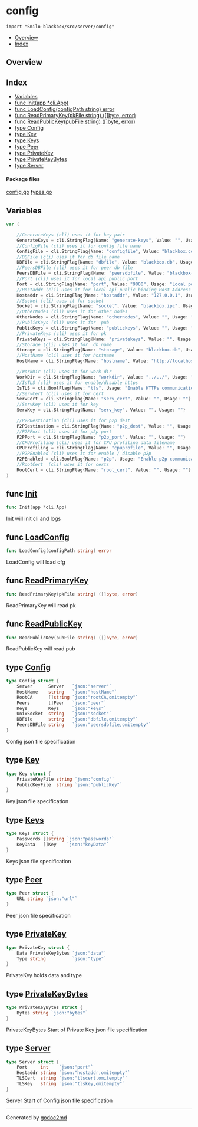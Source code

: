 

# config
`import "Smilo-blackbox/src/server/config"`

* [Overview](#pkg-overview)
* [Index](#pkg-index)

## <a name="pkg-overview">Overview</a>



## <a name="pkg-index">Index</a>
* [Variables](#pkg-variables)
* [func Init(app *cli.App)](#Init)
* [func LoadConfig(configPath string) error](#LoadConfig)
* [func ReadPrimaryKey(pkFile string) ([]byte, error)](#ReadPrimaryKey)
* [func ReadPublicKey(pubFile string) ([]byte, error)](#ReadPublicKey)
* [type Config](#Config)
* [type Key](#Key)
* [type Keys](#Keys)
* [type Peer](#Peer)
* [type PrivateKey](#PrivateKey)
* [type PrivateKeyBytes](#PrivateKeyBytes)
* [type Server](#Server)


#### <a name="pkg-files">Package files</a>
[config.go](/src/Smilo-blackbox/src/server/config/config.go) [types.go](/src/Smilo-blackbox/src/server/config/types.go) 



## <a name="pkg-variables">Variables</a>
``` go
var (

    //GenerateKeys (cli) uses it for key pair
    GenerateKeys = cli.StringFlag{Name: "generate-keys", Value: "", Usage: "Generate a new keypair"}
    //ConfigFile (cli) uses it for config file name
    ConfigFile = cli.StringFlag{Name: "configfile", Value: "blackbox.conf", Usage: "Config file name"}
    //DBFile (cli) uses it for db file name
    DBFile = cli.StringFlag{Name: "dbfile", Value: "blackbox.db", Usage: "DB file name"}
    //PeersDBFile (cli) uses it for peer db file
    PeersDBFile = cli.StringFlag{Name: "peersdbfile", Value: "blackbox-peers.db", Usage: "Peers DB file name"}
    //Port (cli) uses it for local api public port
    Port = cli.StringFlag{Name: "port", Value: "9000", Usage: "Local port to the Public API"}
    //Hostaddr (cli) uses it for local api public binding Host Address
    Hostaddr = cli.StringFlag{Name: "hostaddr", Value: "127.0.0.1", Usage: "Local IP to bind the Public API"}
    //Socket (cli) uses it for socket
    Socket = cli.StringFlag{Name: "socket", Value: "blackbox.ipc", Usage: "IPC socket to the Private API"}
    //OtherNodes (cli) uses it for other nodes
    OtherNodes = cli.StringFlag{Name: "othernodes", Value: "", Usage: "\"Boot nodes\" to connect"}
    //PublicKeys (cli) uses it for  pub
    PublicKeys = cli.StringFlag{Name: "publickeys", Value: "", Usage: "Public keys"}
    //PrivateKeys (cli) uses it for pk
    PrivateKeys = cli.StringFlag{Name: "privatekeys", Value: "", Usage: "Private keys"}
    //Storage (cli) uses it for  db name
    Storage = cli.StringFlag{Name: "storage", Value: "blackbox.db", Usage: "Database file name"}
    //HostName (cli) uses it for hostname
    HostName = cli.StringFlag{Name: "hostname", Value: "http://localhost", Usage: "HostName is the PartyInfoRequest url argument by used by syncpeer.sync()"}

    //WorkDir (cli) uses it for work dir
    WorkDir = cli.StringFlag{Name: "workdir", Value: "../../", Usage: ""}
    //IsTLS (cli) uses it for enable/disable https
    IsTLS = cli.BoolFlag{Name: "tls", Usage: "Enable HTTPs communication"}
    //ServCert (cli) uses it for cert
    ServCert = cli.StringFlag{Name: "serv_cert", Value: "", Usage: ""}
    //ServKey (cli) uses it for key
    ServKey = cli.StringFlag{Name: "serv_key", Value: "", Usage: ""}

    //P2PDestination (cli) uses it for p2p dest
    P2PDestination = cli.StringFlag{Name: "p2p_dest", Value: "", Usage: ""}
    //P2PPort (cli) uses it for p2p port
    P2PPort = cli.StringFlag{Name: "p2p_port", Value: "", Usage: ""}
    //CPUProfiling (cli) uses it for CPU profiling data filename
    CPUProfiling = cli.StringFlag{Name: "cpuprofile", Value: "", Usage: "CPU profiling data filename"}
    //P2PEnabled (cli) uses it for enable / disable p2p
    P2PEnabled = cli.BoolFlag{Name: "p2p", Usage: "Enable p2p communication"}
    //RootCert  (cli) uses it for certs
    RootCert = cli.StringFlag{Name: "root_cert", Value: "", Usage: ""}
)
```


## <a name="Init">func</a> [Init](/src/target/config.go?s=4148:4171#L99)
``` go
func Init(app *cli.App)
```
Init will init cli and logs



## <a name="LoadConfig">func</a> [LoadConfig](/src/target/config.go?s=4497:4537#L109)
``` go
func LoadConfig(configPath string) error
```
LoadConfig will load cfg



## <a name="ReadPrimaryKey">func</a> [ReadPrimaryKey](/src/target/config.go?s=6539:6589#L188)
``` go
func ReadPrimaryKey(pkFile string) ([]byte, error)
```
ReadPrimaryKey will read pk



## <a name="ReadPublicKey">func</a> [ReadPublicKey](/src/target/config.go?s=7048:7098#L209)
``` go
func ReadPublicKey(pubFile string) ([]byte, error)
```
ReadPublicKey will read pub




## <a name="Config">type</a> [Config](/src/target/types.go?s=1736:2095#L58)
``` go
type Config struct {
    Server      Server   `json:"server"`
    HostName    string   `json:"hostName"`
    RootCA      []string `json:"rootCA,omitempty"`
    Peers       []Peer   `json:"peer"`
    Keys        Keys     `json:"keys"`
    UnixSocket  string   `json:"socket"`
    DBFile      string   `json:"dbfile,omitempty"`
    PeersDBFile string   `json:"peersdbfile,omitempty"`
}

```
Config json file specification










## <a name="Key">type</a> [Key](/src/target/types.go?s=1472:1572#L46)
``` go
type Key struct {
    PrivateKeyFile string `json:"config"`
    PublicKeyFile  string `json:"publicKey"`
}

```
Key json file specification










## <a name="Keys">type</a> [Keys](/src/target/types.go?s=1605:1701#L52)
``` go
type Keys struct {
    Passwords []string `json:"passwords"`
    KeyData   []Key    `json:"keyData"`
}

```
Keys json file specification










## <a name="Peer">type</a> [Peer](/src/target/types.go?s=1395:1440#L41)
``` go
type Peer struct {
    URL string `json:"url"`
}

```
Peer json file specification










## <a name="PrivateKey">type</a> [PrivateKey](/src/target/types.go?s=982:1080#L25)
``` go
type PrivateKey struct {
    Data PrivateKeyBytes `json:"data"`
    Type string          `json:"type"`
}

```
PrivateKey holds data and type










## <a name="PrivateKeyBytes">type</a> [PrivateKeyBytes](/src/target/types.go?s=887:947#L20)
``` go
type PrivateKeyBytes struct {
    Bytes string `json:"bytes"`
}

```
PrivateKeyBytes Start of Private Key json file specification










## <a name="Server">type</a> [Server](/src/target/types.go?s=1177:1362#L33)
``` go
type Server struct {
    Port     int    `json:"port"`
    Hostaddr string `json:"hostaddr,omitempty"`
    TLSCert  string `json:"tlscert,omitempty"`
    TLSKey   string `json:"tlskey,omitempty"`
}

```
Server Start of Config json file specification














- - -
Generated by [godoc2md](http://godoc.org/github.com/davecheney/godoc2md)
